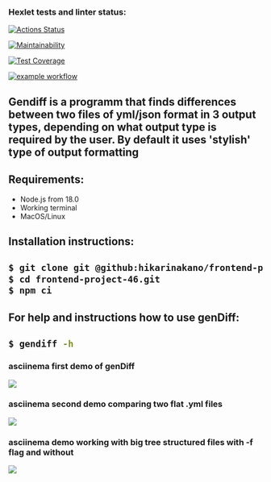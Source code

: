 ### Hexlet tests and linter status:
[![Actions Status](https://github.com/hikarinakano/frontend-project-46/workflows/hexlet-check/badge.svg)](https://github.com/hikarinakano/frontend-project-46/actions)

[![Maintainability](https://api.codeclimate.com/v1/badges/78ea5651822aaebb46e3/maintainability)](https://codeclimate.com/github/hikarinakano/frontend-project-46/maintainability)

[![Test Coverage](https://api.codeclimate.com/v1/badges/78ea5651822aaebb46e3/test_coverage)](https://codeclimate.com/github/hikarinakano/frontend-project-46/test_coverage)

[![example workflow](https://github.com/hikarinakano/frontend-project-46/actions/workflows/tests-linter.yml/badge.svg)](https://github.com/hikarinakano/frontend-project-46/actions/workflows/tests-linter.yml)

<h2>Gendiff is a programm that finds differences between two files of yml/json format in 3 output types, depending on what output type is required by the user. By default it uses 'stylish' type of output formatting</h2>
<h2>Requirements:</h2>
<ul>
    <li>Node.js from 18.0</li>
    <li>Working terminal</li>
    <li>MacOS/Linux</li>
</ul>

<h2>Installation instructions:<h2>

```bash
$ git clone git @github:hikarinakano/frontend-project-46.git
$ cd frontend-project-46.git
$ npm ci
```  

<h2>For help and instructions how to use genDiff:<h2>

```bash
$ gendiff -h
```  
<h3>asciinema first demo of genDiff</h3>
<a href="https://asciinema.org/a/Mwg7oU5E9d37cgq5dMwZnYgjS" target="_blank"><img src="https://asciinema.org/a/Mwg7oU5E9d37cgq5dMwZnYgjS.svg" /></a>

<h3> asciinema second demo comparing two flat .yml files</h3>
<a href="https://asciinema.org/a/rATX8McdTj2knhGr7kyjyMI4s" target="_blank"><img src="https://asciinema.org/a/rATX8McdTj2knhGr7kyjyMI4s.svg" /></a>

<h3> asciinema demo working with big tree structured files with -f flag and without</h3>
<a href="https://asciinema.org/a/TGg4J1p8aWi1Coq0z3Ju8W0km" target="_blank"><img src="https://asciinema.org/a/TGg4J1p8aWi1Coq0z3Ju8W0km.svg" /></a>